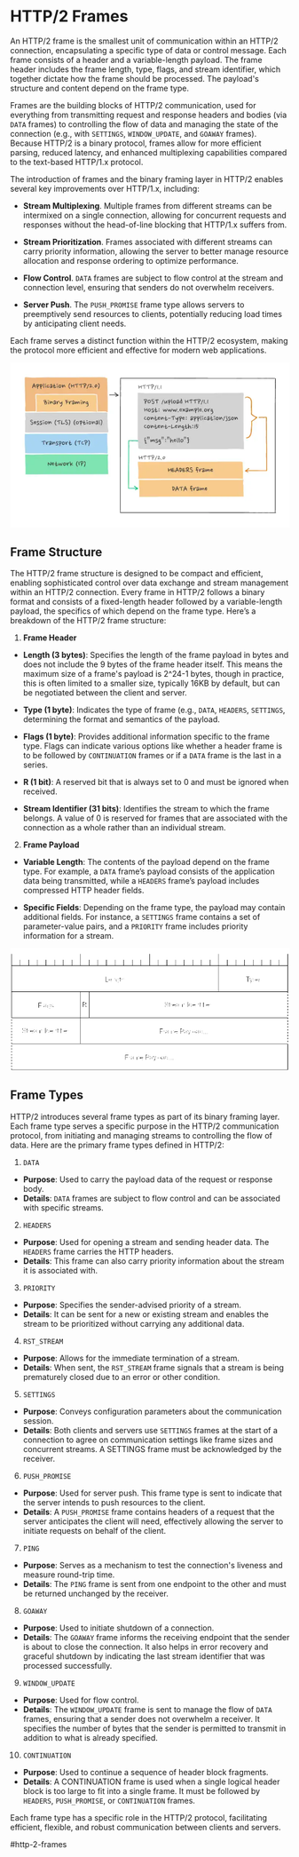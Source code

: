 # HTTP/2 Frames

An HTTP/2 frame is the smallest unit of communication within an HTTP/2 connection, encapsulating a specific type of data or control message. Each frame consists of a header and a variable-length payload. The frame header includes the frame length, type, flags, and stream identifier, which together dictate how the frame should be processed. The payload's structure and content depend on the frame type.

Frames are the building blocks of HTTP/2 communication, used for everything from transmitting request and response headers and bodies (via `DATA` frames) to controlling the flow of data and managing the state of the connection (e.g., with `SETTINGS`, `WINDOW_UPDATE`, and `GOAWAY` frames). Because HTTP/2 is a binary protocol, frames allow for more efficient parsing, reduced latency, and enhanced multiplexing capabilities compared to the text-based HTTP/1.x protocol.

The introduction of frames and the binary framing layer in HTTP/2 enables several key improvements over HTTP/1.x, including:

* __Stream Multiplexing__. Multiple frames from different streams can be intermixed on a single connection, allowing for concurrent requests and responses without the head-of-line blocking that HTTP/1.x suffers from.

* __Stream Prioritization__. Frames associated with different streams can carry priority information, allowing the server to better manage resource allocation and response ordering to optimize performance.

* __Flow Control__. `DATA` frames are subject to flow control at the stream and connection level, ensuring that senders do not overwhelm receivers.

* __Server Push__. The `PUSH_PROMISE` frame type allows servers to preemptively send resources to clients, potentially reducing load times by anticipating client needs.

Each frame serves a distinct function within the HTTP/2 ecosystem, making the protocol more efficient and effective for modern web applications.

![Frames](_images/frames.webp)

## Frame Structure

The HTTP/2 frame structure is designed to be compact and efficient, enabling sophisticated control over data exchange and stream management within an HTTP/2 connection. Every frame in HTTP/2 follows a binary format and consists of a fixed-length header followed by a variable-length payload, the specifics of which depend on the frame type. Here’s a breakdown of the HTTP/2 frame structure:

1. __Frame Header__

* __Length (3 bytes)__: Specifies the length of the frame payload in bytes and does not include the 9 bytes of the frame header itself. This means the maximum size of a frame's payload is 2^24-1 bytes, though in practice, this is often limited to a smaller size, typically 16KB by default, but can be negotiated between the client and server.

* __Type (1 byte)__: Indicates the type of frame (e.g., `DATA`, `HEADERS`, `SETTINGS`, determining the format and semantics of the payload.

* __Flags (1 byte)__: Provides additional information specific to the frame type. Flags can indicate various options like whether a header frame is to be followed by `CONTINUATION` frames or if a `DATA` frame is the last in a series.

* __R (1 bit)__: A reserved bit that is always set to 0 and must be ignored when received.

* __Stream Identifier (31 bits)__: Identifies the stream to which the frame belongs. A value of 0 is reserved for frames that are associated with the connection as a whole rather than an individual stream.

2. __Frame Payload__

* __Variable Length__: The contents of the payload depend on the frame type. For example, a `DATA` frame’s payload consists of the application data being transmitted, while a `HEADERS` frame’s payload includes compressed HTTP header fields.

* __Specific Fields__: Depending on the frame type, the payload may contain additional fields. For instance, a `SETTINGS` frame contains a set of parameter-value pairs, and a `PRIORITY` frame includes priority information for a stream.

![Frame fields](_images/frame-fields.png)

## Frame Types

HTTP/2 introduces several frame types as part of its binary framing layer. Each frame type serves a specific purpose in the HTTP/2 communication protocol, from initiating and managing streams to controlling the flow of data. Here are the primary frame types defined in HTTP/2:

1. `DATA`

* __Purpose__: Used to carry the payload data of the request or response body.
* __Details__: `DATA` frames are subject to flow control and can be associated with specific streams.

2. `HEADERS`

* __Purpose__: Used for opening a stream and sending header data. The `HEADERS` frame carries the HTTP headers.
* __Details__: This frame can also carry priority information about the stream it is associated with.

3. `PRIORITY`

* __Purpose__: Specifies the sender-advised priority of a stream.
* __Details__: It can be sent for a new or existing stream and enables the stream to be prioritized without carrying any additional data.

4. `RST_STREAM`

* __Purpose__: Allows for the immediate termination of a stream.
* __Details__: When sent, the `RST_STREAM` frame signals that a stream is being prematurely closed due to an error or other condition.

5. `SETTINGS`

* __Purpose__: Conveys configuration parameters about the communication session.
* __Details__: Both clients and servers use `SETTINGS` frames at the start of a connection to agree on communication settings like frame sizes and concurrent streams. A SETTINGS frame must be acknowledged by the receiver.

6. `PUSH_PROMISE`

* __Purpose__: Used for server push. This frame type is sent to indicate that the server intends to push resources to the client.
* __Details__: A `PUSH_PROMISE` frame contains headers of a request that the server anticipates the client will need, effectively allowing the server to initiate requests on behalf of the client.

7. `PING`

* __Purpose__: Serves as a mechanism to test the connection's liveness and measure round-trip time.
* __Details__: The `PING` frame is sent from one endpoint to the other and must be returned unchanged by the receiver.

8. `GOAWAY`

* __Purpose__: Used to initiate shutdown of a connection.
* __Details__: The `GOAWAY` frame informs the receiving endpoint that the sender is about to close the connection. It also helps in error recovery and graceful shutdown by indicating the last stream identifier that was processed successfully.

9. `WINDOW_UPDATE`

* __Purpose__: Used for flow control.
* __Details__: The `WINDOW_UPDATE` frame is sent to manage the flow of `DATA` frames, ensuring that a sender does not overwhelm a receiver. It specifies the number of bytes that the sender is permitted to transmit in addition to what is already specified.

10. `CONTINUATION`

* __Purpose__: Used to continue a sequence of header block fragments.
* __Details__: A CONTINUATION frame is used when a single logical header block is too large to fit into a single frame. It must be followed by `HEADERS`, `PUSH_PROMISE`, or `CONTINUATION` frames.

Each frame type has a specific role in the HTTP/2 protocol, facilitating efficient, flexible, and robust communication between clients and servers.

#http-2-frames
